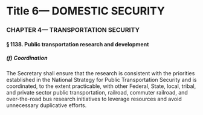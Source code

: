 
# Title 6— DOMESTIC SECURITY
### CHAPTER 4— TRANSPORTATION SECURITY
#### § 1138. Public transportation research and development
##### (f) Coordination

The Secretary shall ensure that the research is consistent with the priorities established in the National Strategy for Public Transportation Security and is coordinated, to the extent practicable, with other Federal, State, local, tribal, and private sector public transportation, railroad, commuter railroad, and over-the-road bus research initiatives to leverage resources and avoid unnecessary duplicative efforts.
